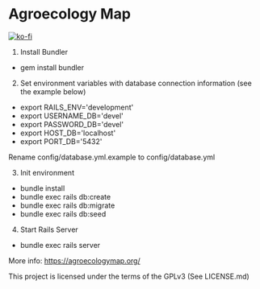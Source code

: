 # Agroecology Map

[![ko-fi](https://ko-fi.com/img/githubbutton_sm.svg)](https://ko-fi.com/I2I0G99V3)

1) Install Bundler

- gem install bundler

2) Set environment variables with database connection information (see the example below)

- export RAILS_ENV='development'
- export USERNAME_DB='devel'
- export PASSWORD_DB='devel'
- export HOST_DB='localhost'
- export PORT_DB='5432'

Rename config/database.yml.example to config/database.yml

3) Init environment

- bundle install
- bundle exec rails db:create
- bundle exec rails db:migrate
- bundle exec rails db:seed

4) Start Rails Server

- bundle exec rails server

More info: https://agroecologymap.org/

This project is licensed under the terms of the GPLv3 (See LICENSE.md)

